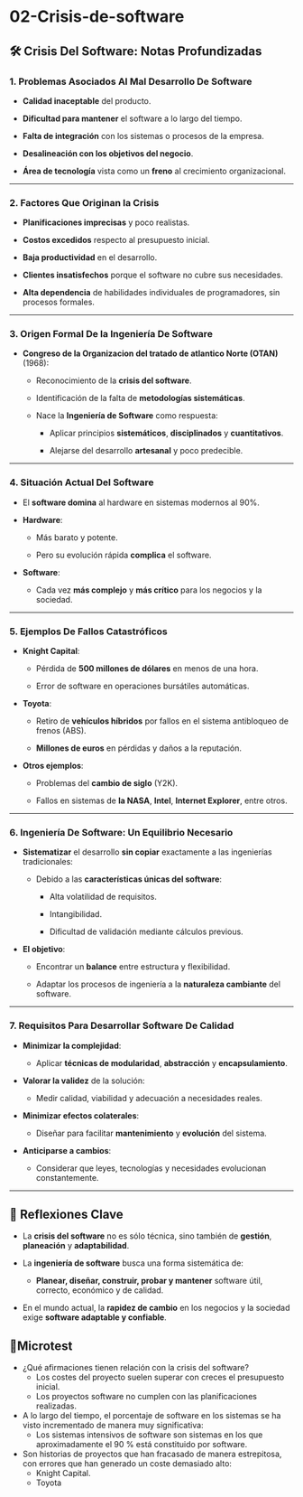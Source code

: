 # 02-Crisis-de-software

## 🛠️ Crisis Del Software: Notas Profundizadas

### 1. Problemas Asociados Al Mal Desarrollo De Software

- **Calidad inaceptable** del producto.
    
- **Dificultad para mantener** el software a lo largo del tiempo.
    
- **Falta de integración** con los sistemas o procesos de la empresa.
    
- **Desalineación con los objetivos del negocio**.
    
- **Área de tecnología** vista como un **freno** al crecimiento organizacional.
    

---

### 2. Factores Que Originan la Crisis

- **Planificaciones imprecisas** y poco realistas.
    
- **Costos excedidos** respecto al presupuesto inicial.
    
- **Baja productividad** en el desarrollo.
    
- **Clientes insatisfechos** porque el software no cubre sus necesidades.
    
- **Alta dependencia** de habilidades individuales de programadores, sin procesos formales.
    

---

### 3. Origen Formal De la Ingeniería De Software

- **Congreso de la Organizacion del tratado de atlantico Norte (OTAN)** (1968):
    
    - Reconocimiento de la **crisis del software**.
        
    - Identificación de la falta de **metodologías sistemáticas**.
        
    - Nace la **Ingeniería de Software** como respuesta:
        
        - Aplicar principios **sistemáticos**, **disciplinados** y **cuantitativos**.
            
        - Alejarse del desarrollo **artesanal** y poco predecible.
            

---

### 4. Situación Actual Del Software

- El **software domina** al hardware en sistemas modernos al 90%.
    
- **Hardware**:
    
    - Más barato y potente.
        
    - Pero su evolución rápida **complica** el software.
        
- **Software**:
    
    - Cada vez **más complejo** y **más crítico** para los negocios y la sociedad.
        

---

### 5. Ejemplos De Fallos Catastróficos

- **Knight Capital**:
    
    - Pérdida de **500 millones de dólares** en menos de una hora.
        
    - Error de software en operaciones bursátiles automáticas.
        
- **Toyota**:
    
    - Retiro de **vehículos híbridos** por fallos en el sistema antibloqueo de frenos (ABS).
        
    - **Millones de euros** en pérdidas y daños a la reputación.
        
- **Otros ejemplos**:
    
    - Problemas del **cambio de siglo** (Y2K).
        
    - Fallos en sistemas de **la NASA**, **Intel**, **Internet Explorer**, entre otros.
        

---

### 6. Ingeniería De Software: Un Equilibrio Necesario

- **Sistematizar** el desarrollo **sin copiar** exactamente a las ingenierías tradicionales:
    
    - Debido a las **características únicas del software**:
        
        - Alta volatilidad de requisitos.
            
        - Intangibilidad.
            
        - Dificultad de validación mediante cálculos previous.
            
- **El objetivo**:
    
    - Encontrar un **balance** entre estructura y flexibilidad.
        
    - Adaptar los procesos de ingeniería a la **naturaleza cambiante** del software.
        

---

### 7. Requisitos Para Desarrollar Software De Calidad

- **Minimizar la complejidad**:
    
    - Aplicar **técnicas de modularidad**, **abstracción** y **encapsulamiento**.
        
- **Valorar la validez** de la solución:
    
    - Medir calidad, viabilidad y adecuación a necesidades reales.
        
- **Minimizar efectos colaterales**:
    
    - Diseñar para facilitar **mantenimiento** y **evolución** del sistema.
        
- **Anticiparse a cambios**:
    
    - Considerar que leyes, tecnologías y necesidades evolucionan constantemente.
        

---

## 🌟 Reflexiones Clave

- La **crisis del software** no es sólo técnica, sino también de **gestión**, **planeación** y **adaptabilidad**.
    
- La **ingeniería de software** busca una forma sistemática de:
    
    - **Planear, diseñar, construir, probar y mantener** software útil, correcto, económico y de calidad.
        
- En el mundo actual, la **rapidez de cambio** en los negocios y la sociedad exige **software adaptable y confiable**.
    

## 📝Microtest

- ¿Qué afirmaciones tienen relación con la crisis del software?
	- Los costes del proyecto suelen superar con creces el presupuesto inicial.
	- Los proyectos software no cumplen con las planificaciones realizadas.
- A lo largo del tiempo, el porcentaje de software en los sistemas se ha visto incrementado de manera muy significativa:
	- Los sistemas intensivos de software son sistemas en los que aproximadamente el 90 % está constituido por software.
- Son historias de proyectos que han fracasado de manera estrepitosa, con errores que han generado un coste demasiado alto:
	- Knight Capital.
	- Toyota

